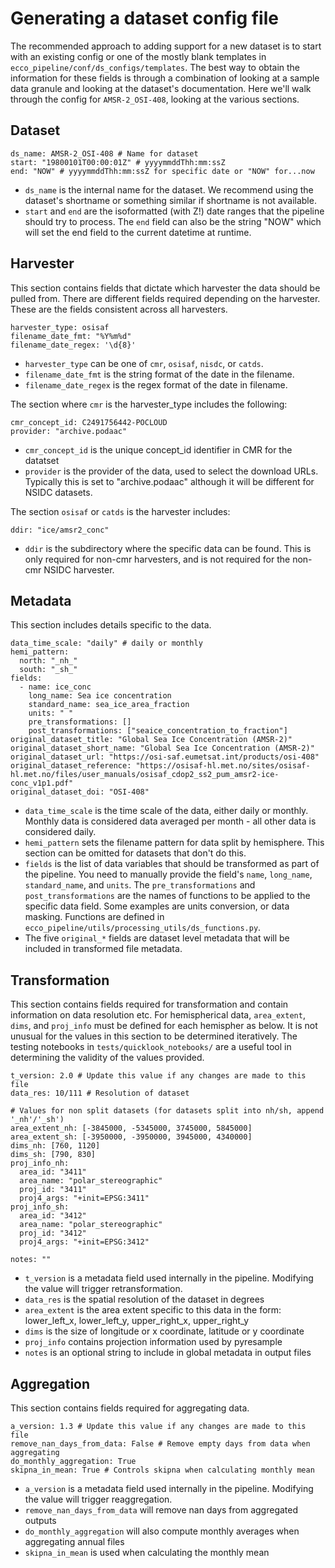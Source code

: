 # Generating a dataset config file

The recommended approach to adding support for a new dataset is to start with an existing config or one of the mostly blank templates in `ecco_pipeline/conf/ds_configs/templates`. The best way to obtain the information for these fields is through a combination of looking at a sample data granule and looking at the dataset's documentation. Here we'll walk through the config for `AMSR-2_OSI-408`, looking at the various sections.

## Dataset

```
ds_name: AMSR-2_OSI-408 # Name for dataset
start: "19800101T00:00:01Z" # yyyymmddThh:mm:ssZ
end: "NOW" # yyyymmddThh:mm:ssZ for specific date or "NOW" for...now
```

- `ds_name` is the internal name for the dataset. We recommend using the dataset's shortname or something similar if shortname is not available.
- `start` and `end` are the isoformatted (with Z!) date ranges that the pipeline should try to process. The `end` field can also be the string "NOW" which will set the end field to the current datetime at runtime.

## Harvester
This section contains fields that dictate which harvester the data should be pulled from. There are different fields required depending on the harvester. These are the fields consistent across all harvesters.
```
harvester_type: osisaf
filename_date_fmt: "%Y%m%d"
filename_date_regex: '\d{8}'
```
- `harvester_type` can be one of `cmr`, `osisaf`, `nisdc`, or `catds`.
- `filename_date_fmt` is the string format of the date in the filename.
- `filename_date_regex` is the regex format of the date in filename.

The section where `cmr` is the harvester_type includes the following:
```
cmr_concept_id: C2491756442-POCLOUD
provider: "archive.podaac"
```
- `cmr_concept_id` is the unique concept_id identifier in CMR for the datatset
- `provider` is the provider of the data, used to select the download URLs. Typically this is set to "archive.podaac" although it will be different for NSIDC datasets.


The section `osisaf` or `catds` is the harvester includes:
```
ddir: "ice/amsr2_conc"
```
- `ddir` is the subdirectory where the specific data can be found. This is only required for non-cmr harvesters, and is not required for the non-cmr NSIDC harvester.

## Metadata
This section includes details specific to the data.
```
data_time_scale: "daily" # daily or monthly
hemi_pattern:
  north: "_nh_"
  south: "_sh_"
fields:
  - name: ice_conc
    long_name: Sea ice concentration
    standard_name: sea_ice_area_fraction
    units: " "
    pre_transformations: []
    post_transformations: ["seaice_concentration_to_fraction"]
original_dataset_title: "Global Sea Ice Concentration (AMSR-2)"
original_dataset_short_name: "Global Sea Ice Concentration (AMSR-2)"
original_dataset_url: "https://osi-saf.eumetsat.int/products/osi-408"
original_dataset_reference: "https://osisaf-hl.met.no/sites/osisaf-hl.met.no/files/user_manuals/osisaf_cdop2_ss2_pum_amsr2-ice-conc_v1p1.pdf"
original_dataset_doi: "OSI-408"
```
- `data_time_scale` is the time scale of the data, either daily or monthly. Monthly data is considered data averaged per month - all other data is considered daily.
- `hemi_pattern` sets the filename pattern for data split by hemisphere. This section can be omitted for datasets that don't do this.
- `fields` is the list of data variables that should be transformed as part of the pipeline. You need to manually provide the field's `name`, `long_name`, `standard_name`, and `units`. The `pre_transformations` and `post_transformations` are the names of functions to be applied to the specific data field. Some examples are units conversion, or data masking. Functions are defined in `ecco_pipeline/utils/processing_utils/ds_functions.py`. 
- The five `original_*` fields are dataset level metadata that will be included in transformed file metadata.

## Transformation
This section contains fields required for transformation and contain information on data resolution etc. For hemispherical data, `area_extent`, `dims`, and `proj_info` must be defined for each hemispher as below. It is not unusual for the values in this section to be determined iteratively. The testing notebooks in `tests/quicklook_notebooks/` are a useful tool in determining the validity of the values provided.
```
t_version: 2.0 # Update this value if any changes are made to this file
data_res: 10/111 # Resolution of dataset

# Values for non split datasets (for datasets split into nh/sh, append '_nh'/'_sh')
area_extent_nh: [-3845000, -5345000, 3745000, 5845000]
area_extent_sh: [-3950000, -3950000, 3945000, 4340000]
dims_nh: [760, 1120]
dims_sh: [790, 830]
proj_info_nh:
  area_id: "3411"
  area_name: "polar_stereographic"
  proj_id: "3411"
  proj4_args: "+init=EPSG:3411"
proj_info_sh:
  area_id: "3412"
  area_name: "polar_stereographic"
  proj_id: "3412"
  proj4_args: "+init=EPSG:3412"

notes: ""
```
- `t_version` is a metadata field used internally in the pipeline. Modifying the value will trigger retransformation.
- `data_res` is the spatial resolution of the dataset in degrees
- `area_extent` is the area extent specific to this data in the form: lower_left_x, lower_left_y, upper_right_x, upper_right_y
- `dims` is the size of longitude or x coordinate, latitude or y coordinate
- `proj_info` contains projection information used by pyresample
- `notes` is an optional string to include in global metadata in output files

## Aggregation
This section contains fields required for aggregating data.
```
a_version: 1.3 # Update this value if any changes are made to this file
remove_nan_days_from_data: False # Remove empty days from data when aggregating
do_monthly_aggregation: True
skipna_in_mean: True # Controls skipna when calculating monthly mean
```
- `a_version` is a metadata field used internally in the pipeline. Modifying the value will trigger reaggregation.
- `remove_nan_days_from_data` will remove nan days from aggregated outputs
- `do_monthly_aggregation` will also compute monthly averages when aggregating annual files
- `skipna_in_mean` is used when calculating the monthly mean